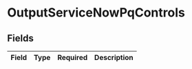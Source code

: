 # OutputServiceNowPqControls


## Fields

| Field       | Type        | Required    | Description |
| ----------- | ----------- | ----------- | ----------- |